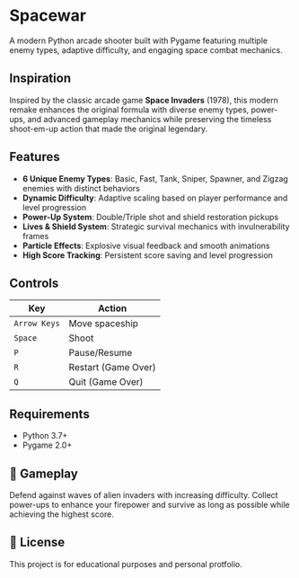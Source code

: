 # Spacewar

A modern Python arcade shooter built with Pygame featuring multiple enemy types, adaptive difficulty, and engaging space combat mechanics.


## Inspiration

Inspired by the classic arcade game **Space Invaders** (1978), this modern remake enhances the original formula with diverse enemy types, power-ups, and advanced gameplay mechanics while preserving the timeless shoot-em-up action that made the original legendary.



## Features

- **6 Unique Enemy Types**: Basic, Fast, Tank, Sniper, Spawner, and Zigzag enemies with distinct behaviors
- **Dynamic Difficulty**: Adaptive scaling based on player performance and level progression
- **Power-Up System**: Double/Triple shot and shield restoration pickups
- **Lives & Shield System**: Strategic survival mechanics with invulnerability frames
- **Particle Effects**: Explosive visual feedback and smooth animations
- **High Score Tracking**: Persistent score saving and level progression



## Controls

| Key | Action |
|-----|--------|
| `Arrow Keys` | Move spaceship |
| `Space` | Shoot |
| `P` | Pause/Resume |
| `R` | Restart (Game Over) |
| `Q` | Quit (Game Over) |



## Requirements

- Python 3.7+
- Pygame 2.0+


## 🎲 Gameplay

Defend against waves of alien invaders with increasing difficulty. Collect power-ups to enhance your firepower and survive as long as possible while achieving the highest score.


## 📄 License

This project is for educational purposes and personal protfolio.

